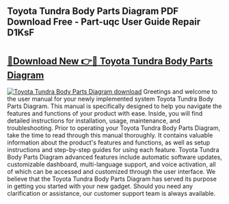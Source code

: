 ## Toyota Tundra Body Parts Diagram PDF Download Free - Part-uqc User Guide Repair D1KsF

# <h2><a href="http://dflxe2t.blite.top/?on=Toyota+Tundra+Body+Parts+Diagram">🔗Download New 👉🔴 Toyota Tundra Body Parts Diagram</a></h2>

[![Toyota Tundra Body Parts Diagram download](https://i.imgur.com/lujVjoI.png)](http://dflxe2t.blite.top/?on=Toyota+Tundra+Body+Parts+Diagram)
Greetings and welcome to the user manual for your newly implemented system Toyota Tundra Body Parts Diagram. This manual is specifically designed to help you navigate the features and functions of your product with ease. Inside, you will find detailed instructions for installation, usage, maintenance, and troubleshooting. Prior to operating your Toyota Tundra Body Parts Diagram, take the time to read through this manual thoroughly. It contains valuable information about the product's features and functions, as well as setup instructions and step-by-step guides for using each feature. Toyota Tundra Body Parts Diagram advanced features include automatic software updates, customizable dashboard, multi-language support, and voice activation, all of which can be accessed and customized through the user interface. We believe that the Toyota Tundra Body Parts Diagram has served its purpose in getting you started with your new gadget. Should you need any clarification or assistance, our customer support team is always available.
